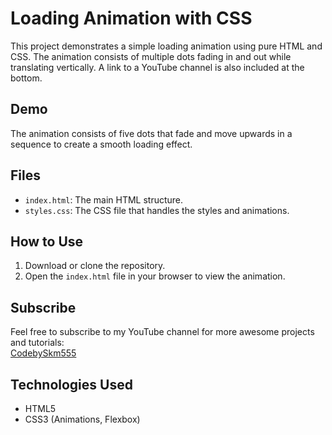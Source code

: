 # Loading Animation with CSS

This project demonstrates a simple loading animation using pure HTML and CSS. The animation consists of multiple dots fading in and out while translating vertically. A link to a YouTube channel is also included at the bottom.

## Demo

The animation consists of five dots that fade and move upwards in a sequence to create a smooth loading effect.

## Files

- `index.html`: The main HTML structure.
- `styles.css`: The CSS file that handles the styles and animations.

## How to Use

1. Download or clone the repository.
2. Open the `index.html` file in your browser to view the animation.

## Subscribe

Feel free to subscribe to my YouTube channel for more awesome projects and tutorials:  
[CodebySkm555](https://youtube.com/@CodebySkm555?si=sTEORxoMsxuisQuS)

## Technologies Used

- HTML5
- CSS3 (Animations, Flexbox)
